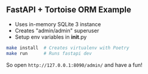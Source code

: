 ## FastAPI + Tortoise ORM Example

- Uses in-memory SQLite 3 instance
- Creates "admin/admin" superuser
- Setup env variables in __init__.py

```bash
make install  # Creates virtualenv with Poetry
make run      # Runs fastapi dev
```

So open `http://127.0.0.1:8090/admin/` and have a fun!